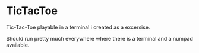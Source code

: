 # TicTacToe
Tic-Tac-Toe playable in a terminal i created as a excersise.

Should run pretty much everywhere where there is a terminal and a numpad available.
